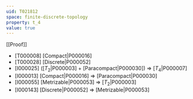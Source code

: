 ```yaml
---
uid: T021812
space: finite-discrete-topology
property: t_4
value: true
---
```

[[Proof]]

* [T000008] [Compact|P000016]
* [T000028] [Discrete|P000052]
* [I000025] ([$T_2$|P000003] + [Paracompact|P000030]) => [$T_4$|P000007]
* [I000013] [Compact|P000016] => [Paracompact|P000030]
* [I000055] [Metrizable|P000053] => [$T_2$|P000003]
* [I000143] [Discrete|P000052] => [Metrizable|P000053]

